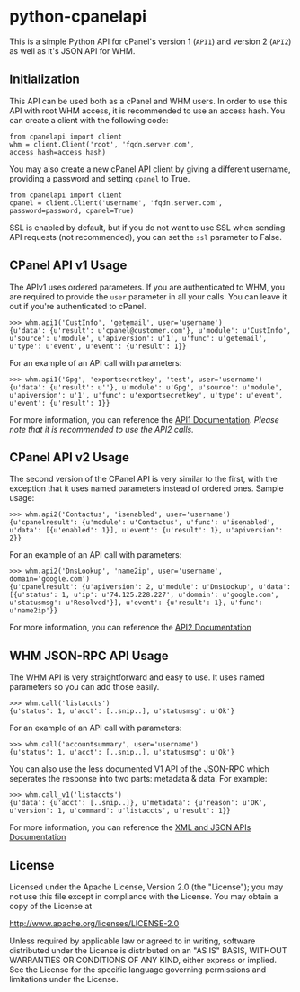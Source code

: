 python-cpanelapi
================
This is a simple Python API for cPanel's version 1 (`API1`) and version 2 (`API2`) as well as it's JSON API for WHM.

## Initialization
This API can be used both as a cPanel and WHM users.  In order to use this API with root WHM access, it is recommended to use an access hash.  You can create a client with the following code:

	from cpanelapi import client
	whm = client.Client('root', 'fqdn.server.com', access_hash=access_hash)

You may also create a new cPanel API client by giving a different username, providing a password and setting `cpanel` to True.

	from cpanelapi import client
	cpanel = client.Client('username', 'fqdn.server.com', password=password, cpanel=True)

SSL is enabled by default, but if you do not want to use SSL when sending API requests (not recommended), you can set the `ssl` parameter to False.

## CPanel API v1 Usage
The APIv1 uses ordered parameters.  If you are authenticated to WHM, you are required to provide the `user` parameter in all your calls.  You can leave it out if you're authenticated to cPanel.

    >>> whm.api1('CustInfo', 'getemail', user='username')
	{u'data': {u'result': u'cpanel@customer.com'}, u'module': u'CustInfo', u'source': u'module', u'apiversion': u'1', u'func': u'getemail', u'type': u'event', u'event': {u'result': 1}}

For an example of an API call with parameters:

	>>> whm.api1('Gpg', 'exportsecretkey', 'test', user='username')
	{u'data': {u'result': u''}, u'module': u'Gpg', u'source': u'module', u'apiversion': u'1', u'func': u'exportsecretkey', u'type': u'event', u'event': {u'result': 1}}

For more information, you can reference the [API1 Documentation](http://docs.cpanel.net/twiki/bin/view/ApiDocs/Api1/WebHome).  *Please note that it is recommended to use the API2 calls.*

## CPanel API v2 Usage
The second version of the CPanel API is very similar to the first, with the exception that it uses named parameters instead of ordered ones.  Sample usage:

	>>> whm.api2('Contactus', 'isenabled', user='username')
	{u'cpanelresult': {u'module': u'Contactus', u'func': u'isenabled', u'data': [{u'enabled': 1}], u'event': {u'result': 1}, u'apiversion': 2}}

For an example of an API call with parameters:

	>>> whm.api2('DnsLookup', 'name2ip', user='username', domain='google.com')
	{u'cpanelresult': {u'apiversion': 2, u'module': u'DnsLookup', u'data': [{u'status': 1, u'ip': u'74.125.228.227', u'domain': u'google.com', u'statusmsg': u'Resolved'}], u'event': {u'result': 1}, u'func': u'name2ip'}}

For more information, you can reference the [API2 Documentation](http://docs.cpanel.net/twiki/bin/view/ApiDocs/Api2/WebHome)

## WHM JSON-RPC API Usage
The WHM API is very straightforward and easy to use.  It uses named parameters so you can add those easily.

	>>> whm.call('listaccts')
	{u'status': 1, u'acct': [..snip..], u'statusmsg': u'Ok'}

For an example of an API call with parameters:

	>>> whm.call('accountsummary', user='username')
	{u'status': 1, u'acct': [..snip..], u'statusmsg': u'Ok'}

You can also use the less documented V1 API of the JSON-RPC which seperates the response into two parts: metadata & data.  For example:

	>>> whm.call_v1('listaccts')
	{u'data': {u'acct': [..snip..]}, u'metadata': {u'reason': u'OK', u'version': 1, u'command': u'listaccts', u'result': 1}}

For more information, you can reference the [XML and JSON APIs Documentation](http://docs.cpanel.net/twiki/bin/view/SoftwareDevelopmentKit/XmlApi)

## License
Licensed under the Apache License, Version 2.0 (the "License"); you may not use this file except in compliance with the License. You may obtain a copy of the License at

  http://www.apache.org/licenses/LICENSE-2.0

Unless required by applicable law or agreed to in writing, software distributed under the License is distributed on an "AS IS" BASIS, WITHOUT WARRANTIES OR CONDITIONS OF ANY KIND, either express or implied. See the License for the specific language governing permissions and limitations under the License.
